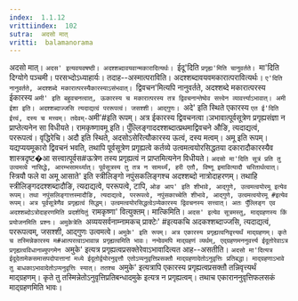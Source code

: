 ```yaml
---
index:  1.1.12
vrittiindex:  102
sutra:  अदसो मात्
vritti:  balamanorama 
---
```


अदसो मात्। `अदस' इत्यवयवषष्ठी। अदश्शब्दावयवान्मकारादित्यर्थः। `ईदू'दिति `प्रगृह्य'मिति चानुवर्तते। `मा'दिति दिग्योगे पञ्चमी। परसभ्दोऽध्याहार्यः। तदाह--अस्मात्पराविति। अदश्शब्दावयवमकारात्परावित्यर्थः। `ए'दिति नानुवर्तते, अदश्शब्दे मकारात्परस्यैकारस्याऽसंभवात्। `द्विवचन'मित्यपि नानुवर्तते, अदश्शब्दे मकारात्परस्य ईकारस्य `अमी' इति बहुवचनत्वात्, ऊकारस्य च मकारात्परस्य तत्र द्विवचनान्तेष्वेव सत्त्वेन व्यावर्त्त्याऽभावात्। अमी ईशा इति। अदश्शब्दाज्जसि त्यदाद्यत्वं पररूपत्वं। जसश्शी। आद्गुणः। `अदे' इति स्थिते एकारस्य `एत ई'दिति ईत्त्वं, दस्य च मत्त्वम्। तदेवम्-`अमी'#इति रूपम्। अत्र ईकारस्य द्विवचनत्वा।ञभावात्पूर्वसूत्रेण प्रगृह्यसंज्ञा न प्राप्तेत्यनेन सा विधीयते। रामकृष्णावमू इति। पुँल्लिङ्गाददश्शब्दात्प्रथमाद्विवचने औङि, त्यदाद्यत्वं, पररूपत्वं। वृद्धिरेचि। अदौ इति स्थिते, अदसोऽसेरित्यौकारस्य ऊत्वं, दस्य मत्वम्। अमू इति रूपम्। यद्यप्ययमूकारो द्विवचनं भवति, तथापि पूर्वसूत्रेण प्रगृह्यत्वे कर्तव्ये उत्वमत्वयोरसिद्धतया दकारादौकारस्यैव शास्त्रदृष्ट�आ सत्त्वात्पूर्वस#ऊत्रेण तस्य प्रगृह्यत्वं न प्राप्तमित्यनेन विधीयते। `अदसो मा'दिति सूत्रं प्रति तु उत्वमत्वे नासिद्धे, आरम्भसामर्थ्यात्। पूर्वसूत्रस्य तु तत्र न सामर्थ्यं, हरी एतौ, विष्णू इमावित्यादौ चरितार्थत्वात्। `स्त्रियौ फले वा अमू आसाते' इति स्त्रीलिङ्गो नपुंसकलिङ्गश्च अदश्शब्दो नात्रोदाहरणम्। तथाहि स्त्रीलिङ्गददश्शब्दादौङि, त्यदाद्यत्वे, पररूपत्वे, टापि, `ओङ आप' इति शीभावे, आद्गुणे, उत्वमत्वयोरमू इत्येव रूपम्। तथा नपुंसलिङ्गात्तस्मादौङि, त्यदाद्यत्वे, पररूपत्वे, नपुंसकाच्चेति शीभावे, आद्गुणे, उत्वमत्वयोरमू #इत्येव रूपम्। अत्र पूर्वसूत्रेणैव प्रगृह्यत्वं सिद्धम्। उत्वमत्वयोरसिद्धत्वेऽप्येकारस्य द्विवचनस्य सत्त्वात्। अतः पुँल्लिङ्ग एव अदश्शब्दोऽत्रोदाहरणमिति प्रदर्शयितुं `रामकृष्णा' वित्युक्तम्। मात्किमिति। `अदस' इत्येव सूत्रमस्तु, माद्ग्रहणस्य किं प्रयोजनमिति प्रश्नः। अमुकेत्रेति `अव्ययसर्वनाम्नामकच् प्राक्टेः' #इत्यकचि अदकश्शब्दाज्जसि, त्यदाद्यत्वं, पररूपत्वम्, जसश्शी, आद्गुणः उत्वमत्वे। `अमुके' इति रूपम्। अत्र एकारस्य प्रगृह्यत्वनिवृत्त्यर्थं माद्ग्रहणम्। कृते च तस्मिन्नेकारस्य म#आत्परत्वाऽभावान्न प्रगृह्यत्वमिति भावः। नन्वेवमपि माद्ग्रहणं व्यर्थम्, एद्ग्रहणमननुवर्त्त्य ईदूतोरेवाऽत्र प्रगृह्यत्वविधानाब्युपगमेन `अमुके' इत्यत्र प्रगृह्यत्वप्रसक्तेरेवाऽभावादित्यत आह--असतीति। `अदसो मा'दित्यत्र ईदूदेतामेकसमासपदोपात्तानां मध्ये ईदूतोर्द्वयोरनुवृत्तौ एतोऽप्यनुवृत्तिप्रसक्तौ माद्ग्रहणादेतोऽनुवृत्तिः प्रतिबद्धा। माद्ग्रहणाऽभावे तु बाधकाऽभावादेतोऽप्यनुवृत्तिः स्यात्। ततश्च `अमुके' इत्यत्रापि एकारस्य प्रगृह्यत्वप्रसक्तौ तन्निवृत्त्यर्थं माद्ग्रहणम्। कृते तु तस्मिन्नेतोऽनुवृत्तिप्रतिबन्धादमुके इत्यत्र न प्रगृह्यत्वम्। तथाच एकाराननुवृत्तिफलसकं माद्ग्रहणमिति भावः।

